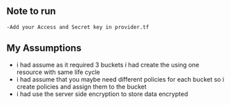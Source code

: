 ## Note to run
```
-Add your Access and Secret key in provider.tf
```
## My Assumptions
- i had assume as it required 3 buckets i had create the using one resource with same life cycle 
- i had assume that you maybe need different policies for each bucket so i create policies and assign them to the bucket 
- i had use the server side encryption to store data encrypted 
